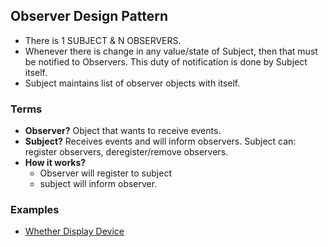 ## Observer Design Pattern
- There is 1 SUBJECT & N OBSERVERS. 
- Whenever there is change in any value/state of Subject, then that must be notified to Observers. This duty of notification is done by Subject itself. 
- Subject maintains list of observer objects with itself.

### Terms
- **Observer?** Object that wants to receive events.
- **Subject?** Receives events and will inform observers. Subject can: register observers, deregister/remove observers.
- **How it works?**
  - Observer will register to subject
  - subject will inform observer.

### Examples
- [Whether Display Device](Whether_Display_Device)
